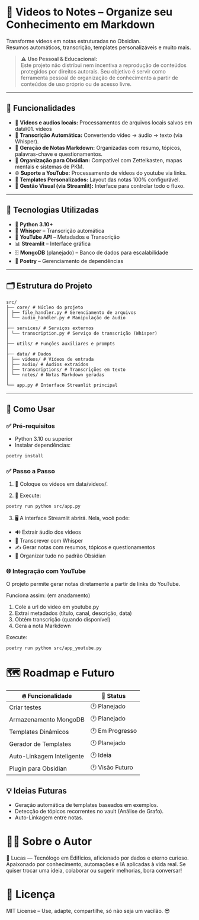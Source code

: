 # 🎥 Videos to Notes – Organize seu Conhecimento em Markdown

Transforme vídeos em notas estruturadas no Obsidian.  
Resumos automáticos, transcrição, templates personalizáveis e muito mais.  

> ⚠️ **Uso Pessoal & Educacional:**  
> Este projeto não distribui nem incentiva a reprodução de conteúdos protegidos por direitos autorais. Seu objetivo é servir como ferramenta pessoal de organização de conhecimento a partir de conteúdos de uso próprio ou de acesso livre.

---

## 🧠 Funcionalidades
- 🎥 **Videos e audios locais:** Processamentos de arquivos locais salvos em data\01. videos
- 🎯 **Transcrição Automática:** Convertendo vídeo → áudio → texto (via Whisper).
- 📝 **Geração de Notas Markdown:** Organizadas com resumo, tópicos, palavras-chave e questionamentos.
- 🔗 **Organização para Obsidian:** Compatível com Zettelkasten, mapas mentais e sistemas de PKM.
- 🌐 **Suporte a YouTube:** Processamento de vídeos do youtube via links.
- 🎨 **Templates Personalizados:** Layout das notas 100% configurável.
- 📂 **Gestão Visual (via Streamlit):** Interface para controlar todo o fluxo.

---

## 🚀 Tecnologias Utilizadas
- 🐍 **Python 3.10+**
- 📜 **Whisper** – Transcrição automática
- 🎥 **YouTube API** – Metadados e Transcrição
- 📊 **Streamlit** – Interface gráfica
- 🗄️ **MongoDB** (planejado) – Banco de dados para escalabilidade
- 🧠 **Poetry** – Gerenciamento de dependências

---
## 🗂️ Estrutura do Projeto
```
src/
├── core/ # Núcleo do projeto
│ ├── file_handler.py # Gerenciamento de arquivos
│ └── audio_handler.py # Manipulação de áudio
│
├── services/ # Serviços externos
│ └── transcription.py # Serviço de transcrição (Whisper)
│
├── utils/ # Funções auxiliares e prompts
│
├── data/ # Dados
│ ├── videos/ # Vídeos de entrada
│ ├── audio/ # Áudios extraídos
│ ├── transcriptions/ # Transcrições em texto
│ └── notes/ # Notas Markdown geradas
│
└── app.py # Interface Streamlit principal
```

---
## 🚀 Como Usar

### ✅ Pré-requisitos
- Python 3.10 ou superior
- Instalar dependências:

```bash
poetry install
```

### ✅ Passo a Passo
1. 🎥 Coloque os vídeos em data/videos/.

2. 🚀 Execute:
```bash
poetry run python src/app.py
```
3. 🖥️ A interface Streamlit abrirá. Nela, você pode:
- 🔊 Extrair áudio dos vídeos
- 📝 Transcrever com Whisper
- ✍️ Gerar notas com resumos, tópicos e questionamentos
- 🎯 Organizar tudo no padrão Obsidian

### 🌐 Integração com YouTube
O projeto permite gerar notas diretamente a partir de links do YouTube.

Funciona assim: (em anadamento)
1. Cole a url do video em youtube.py
2. Extrai metadados (título, canal, descrição, data)
3. Obtém transcrição (quando disponível)
4. Gera a nota Markdown

Execute:
```bash
poetry run python src/app_youtube.py
```

# 🗺️ Roadmap e Futuro
|🔥 Funcionalidade|🚧 Status|
|------------------|--------|
|Criar testes|🕐 Planejado|
|Armazenamento MongoDB|🕐 Planejado|
|Templates Dinâmicos|🕐 Em Progresso|
|Gerador de Templates|🕐 Planejado|
|Auto-Linkagem Inteligente|🕐 Ideia|
|Plugin para Obsidian|🕐 Visão Futuro|

## 💡 Ideias Futuras
- Geração automática de templates baseados em exemplos.
- Detecção de tópicos recorrentes no vault (Análise de Grafo).
- Auto-Linkagem entre notas.

# 🙋‍♂️ Sobre o Autor
👋 Lucas — Tecnólogo em Edifícios, aficionado por dados e eterno curioso.
Apaixonado por conhecimento, automações e IA aplicadas à vida real.
Se quiser trocar uma ideia, colaborar ou sugerir melhorias, bora conversar!

# 📜 Licença
MIT License – Use, adapte, compartilhe, só não seja um vacilão. 😎
